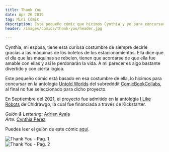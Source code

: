 ```yaml
---
title: Thank You
date: Apr 26 2019
tag: Mini Cómic
description: Este pequeño cómic que hicimos Cynthia y yo para concursar en la antología Untold Worlds del subreddit ComicBookCollabs.
header: /images/comics/thank-you/header.jpg

---
```


Cynthia, mi esposa, tiene esta curiosa costumbre de siempre decirle gracias a las máquinas de los boletos de los estacionamientos. Ella dice que el día que las máquinas se rebelen, tienen que acordarse de que ella fue amable con ellas y así le perdonarán la vida. A mi parecer es algo bastante divertido y con cierta lógica.

Este pequeño cómic está basado en esa costumbre de ella, lo hicimos para concursar en la antología [Untold Worlds](https://www.reddit.com/r/ComicBookCollabs/comments/axafkw/announcing_the_2019_community_event_untold_worlds/) del subredddit [ComicBookCollabs](https://www.reddit.com/r/ComicBookCollabs/), al final no fue seleccionado para dicho proyecto.

En Septiembre del 2021, el proyecto fue admitido en la antologia [I Like Robots](https://www.kickstarter.com/projects/chidrawgo/i-like-robots-a-chidrawgo-magazine-graphic-anthology) de Chidrawgo, la cual fue financiada a través de Kickstarter.

*Guión & Lettering:* [Adrian Ayala](https://twitter.com/adrrian17) <br>
*Arte:* [Cynthia Pérez](https://www.instagram.com/zurdoside/)

Puedes leer el guión de este cómic [aquí](/scripts/Thank-you.pdf).

![Thank You - Pag. 1](/images/comics/thank-you/thank-you-1.jpeg)<br>
![Thank You - Pag. 2](/images/comics/thank-you/thank-you-2.jpeg)